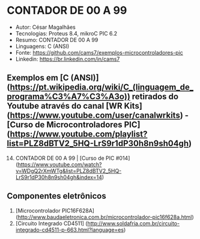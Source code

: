 CONTADOR DE 00 A 99
========================
* Autor: César Magalhães
* Tecnologias: Proteus 8.4, mikroC PIC 6.2
* Resumo: CONTADOR DE 00 A 99
* Linguagens: C (ANSI)
* Fonte: <https://github.com/cams7/exemplos-microcontroladores-pic>
* Linkedin: <https://br.linkedin.com/in/cams7>

Exemplos em [C (ANSI)] (https://pt.wikipedia.org/wiki/C_(linguagem_de_programa%C3%A7%C3%A3o)) retirados do Youtube através do canal [WR Kits] (https://www.youtube.com/user/canalwrkits) - [Curso de Microcontroladores PIC] (https://www.youtube.com/playlist?list=PLZ8dBTV2_5HQ-LrS9r1dP30h8n9sh04gh)
-------------------
14. CONTADOR DE 00 A 99 | [Curso de PIC #014] (https://www.youtube.com/watch?v=WDgQ2rXmWTg&list=PLZ8dBTV2_5HQ-LrS9r1dP30h8n9sh04gh&index=14)

Componentes eletrônicos
-------------------
01. [Microcontrolador PIC16F628A] (http://www.baudaeletronica.com.br/microcontrolador-pic16f628a.html)
02. [Circuito Integrado CD4511] (http://www.soldafria.com.br/circuito-integrado-cd4511-p-663.html?language=es)